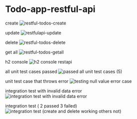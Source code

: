 # Todo-app-restful-api

create
![restful-todos-create](https://github.com/user-attachments/assets/5a711e48-a28b-4696-ac0d-3ffa9ff3177c)

update
![restfulapi-update](https://github.com/user-attachments/assets/bbfff327-8ee4-410f-a4ac-5e57bb7102a3)

delete
![restful-todos-delete](https://github.com/user-attachments/assets/167535b3-cb9e-405b-a728-564cc82c6b15)

get all
![restful-todos-getall](https://github.com/user-attachments/assets/2ea35b31-fbdb-45ff-b084-a5eb69e4df5b)

h2 console
![h2 console restapi](https://github.com/user-attachments/assets/71e08f3f-c953-484f-b8ae-f83be9f54c84)

all unit test cases passed
![passed all unit test cases (5)](https://github.com/user-attachments/assets/77d76723-13e3-4128-bfc3-db06ba046df6)

unit test case that throws error
![testing null value error case](https://github.com/user-attachments/assets/63dce4d4-7408-4804-97d8-386e6563e24f)

integration test with invalid data error
![integration test with invalid data error](https://github.com/user-attachments/assets/56cbf022-b3e3-4432-94d7-e11ccafb8347)

integration test ( 2 passed 3 failed)
![integration test (create and delete working others not)](https://github.com/user-attachments/assets/3df4fb2f-5fdf-4d3d-b672-1253690530c7)


